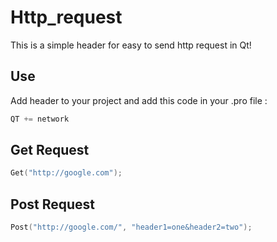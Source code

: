 # Http_request

This is a simple header for easy to send http request in Qt!

## Use
Add header to your project and add this code in your .pro file :

```cpp
QT += network
```

## Get Request

```cpp
Get("http://google.com");
```

## Post Request

```cpp
Post("http://google.com/", "header1=one&header2=two");
```